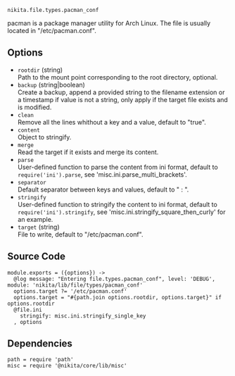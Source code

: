 
`nikita.file.types.pacman_conf`

pacman is a package manager utility for Arch Linux. The file is usually located 
in "/etc/pacman.conf".

## Options

* `rootdir` (string)   
  Path to the mount point corresponding to the root directory, optional.
* `backup` (string|boolean)   
  Create a backup, append a provided string to the filename extension or a
  timestamp if value is not a string, only apply if the target file exists and
  is modified.
* `clean`   
  Remove all the lines whithout a key and a value, default to "true".
* `content`   
  Object to stringify.
* `merge`   
  Read the target if it exists and merge its content.
* `parse`   
  User-defined function to parse the content from ini format, default to
  `require('ini').parse`, see 'misc.ini.parse_multi_brackets'.
* `separator`   
  Default separator between keys and values, default to " : ".
* `stringify`   
  User-defined function to stringify the content to ini format, default to
  `require('ini').stringify`, see 'misc.ini.stringify_square_then_curly' for
  an example.
* `target` (string)   
  File to write, default to "/etc/pacman.conf".

## Source Code

    module.exports = ({options}) ->
      @log message: "Entering file.types.pacman_conf", level: 'DEBUG', module: 'nikita/lib/file/types/pacman_conf'
      options.target ?= '/etc/pacman.conf'
      options.target = "#{path.join options.rootdir, options.target}" if options.rootdir
      @file.ini
        stringify: misc.ini.stringify_single_key
      , options

## Dependencies

    path = require 'path'
    misc = require '@nikita/core/lib/misc'
